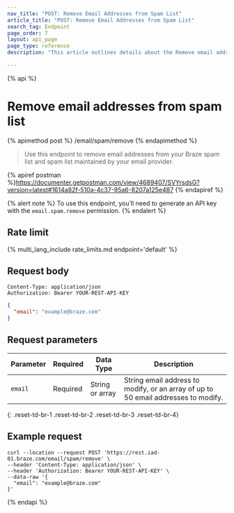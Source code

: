 ```yaml
---
nav_title: "POST: Remove Email Addresses from Spam List"
article_title: "POST: Remove Email Addresses from Spam List"
search_tag: Endpoint
page_order: 7
layout: api_page
page_type: reference
description: "This article outlines details about the Remove email addresses from the spam list Braze endpoint."

---
```

{% api %}
# Remove email addresses from spam list
{% apimethod post %}
/email/spam/remove
{% endapimethod %}

> Use this endpoint to remove email addresses from your Braze spam list and spam list maintained by your email provider.

{% apiref postman %}https://documenter.getpostman.com/view/4689407/SVYrsdsG?version=latest#1614a82f-510a-4c37-95a6-8207a125e487 {% endapiref %}

{% alert note %}
To use this endpoint, you’ll need to generate an API key with the `email.spam.remove` permission.
{% endalert %}

## Rate limit

{% multi_lang_include rate_limits.md endpoint='default' %}

## Request body
```
Content-Type: application/json
Authorization: Bearer YOUR-REST-API-KEY
```

```json
{
  "email": "example@braze.com"
}
```

## Request parameters

| Parameter | Required | Data Type | Description |
| ----------|-----------| --------|------- |
| `email` | Required | String or array | String email address to modify, or an array of up to 50 email addresses to modify. |
{: .reset-td-br-1 .reset-td-br-2 .reset-td-br-3  .reset-td-br-4}

## Example request
```
curl --location --request POST 'https://rest.iad-01.braze.com/email/spam/remove' \
--header 'Content-Type: application/json' \
--header 'Authorization: Bearer YOUR-REST-API-KEY' \
--data-raw '{
  "email": "example@braze.com"
}'
```
{% endapi %}
